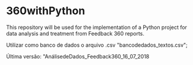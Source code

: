 # 360withPython
This repository will be used for the implementation of a Python project for data analysis and treatment from Feedback 360 reports.

Utilizar como banco de dados o arquivo .csv "bancodedados_textos.csv";

Última versão: "AnálisedeDados_Feedback360_16_07_2018

